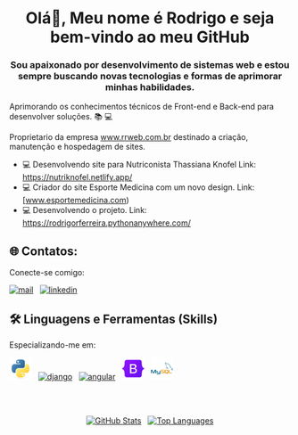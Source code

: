 <h1 align="center">Olá👋, Meu nome é Rodrigo e seja bem-vindo ao meu GitHub</h1>
<h3 align="center">Sou apaixonado por desenvolvimento de sistemas web e estou sempre buscando novas tecnologias e formas de aprimorar minhas habilidades.</h3>

Aprimorando os conhecimentos técnicos de Front-end e Back-end para desenvolver soluções. 📚 💻

Proprietario da empresa www.rrweb.com.br destinado a criação, manutenção e hospedagem de sites.

- 💻 Desenvolvendo site para Nutriconista Thassiana Knofel Link: https://nutriknofel.netlify.app/
- 💻 Criador do site Esporte Medicina com um novo design. Link: [www.esportemedicina.com)
- 💻 Desenvolvendo o projeto. Link: https://rodrigorferreira.pythonanywhere.com/


## 🌐 Contatos:
Conecte-se comigo:</br>
<p align="left"> 
<a href="mailto:rrodrigues.dev@outlook.com" target="_blank" rel="noreferrer" title="Outlook"> 
  <img src="https://www.outlook.com/favicon.ico" alt="mail" width="40" height="40"/></a> &nbsp;
  
<a href="https://www.linkedin.com/in/rodrigo-rf81" target="_blank" rel="noreferrer" title="LinkedIn"> 
  <img src="https://img.shields.io/badge/LinkedIn-0077B5?style=for-the-badge&logo=linkedin&logoColor=white" alt="linkedin" width="110" height="40"/> </a>

## 🛠️ Linguagens e Ferramentas (Skills)
Especializando-me em:

<p align="left"> 
    
<a href="https://www.python.org" target="_blank" rel="noreferrer" title="Python"> 
  <img src="https://raw.githubusercontent.com/devicons/devicon/master/icons/python/python-original.svg" alt="python" width="40" height="40"/></a> &nbsp;
    
<a href="https://www.djangoproject.com/" target="_blank" rel="noreferrer" title="Django"> 
  <img src="https://cdn.worldvectorlogo.com/logos/django.svg" alt="django" width="40" height="40"/></a> &nbsp;
        
<a href="https://angular.io" target="_blank" rel="noreferrer" title="Angular"> 
  <img src="https://angular.io/assets/images/logos/angular/angular.svg" alt="angular" width="40" height="40"/></a> &nbsp; 
    
<a href="http://www.bootstrap.com" target="_blank" rel="noreferrer" title="Bootstrap"> 
  <img src="https://raw.githubusercontent.com/devicons/devicon/master/icons/bootstrap/bootstrap-original.svg" alt="bootstrap" width="40" height="40"/></a> &nbsp;
            
<a href="https://www.mysql.com/" target="_blank" rel="noreferrer" title="MySQL"> 
  <img src="https://raw.githubusercontent.com/devicons/devicon/master/icons/mysql/mysql-original-wordmark.svg" alt="mysql" width="40" height="40"/></a> &nbsp; 



</br> </br>  

<p align="center">
<a href="https://github.com/rodrigorferreira">
  <img src="https://github-readme-stats.vercel.app/api/top-langs?username=rodrigorferreira&theme=algolia&show_icons=true" alt="GitHub Stats" style="width: 45%;"></a>  &nbsp;

<a href="https://github.com/rodrigorferreira">
  <img src="https://github-readme-stats.vercel.app/api?username=rodrigorferreira&theme=algolia&show_icons=true" alt="Top Languages" style="width: 45%;"></a>
  
